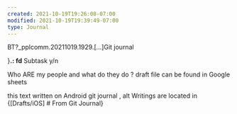 ```yaml
---
created: 2021-10-19T19:26:08-07:00
modified: 2021-10-19T19:39:49-07:00
type: Journal
---
```


BT?_pplcomm.20211019.1929.[...]Git journal

}**.: fd** Subtask y/n

Who ARE my people and what do they do ?
draft file can be found in Google sheets 

this text written on Android git journal , alt Writings are located in
 {[Drafts/iOS] # From Git Journal}
